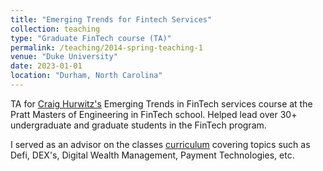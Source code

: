 ```yaml
---
title: "Emerging Trends for Fintech Services"
collection: teaching
type: "Graduate FinTech course (TA)"
permalink: /teaching/2014-spring-teaching-1
venue: "Duke University"
date: 2023-01-01
location: "Durham, North Carolina"
---
```


TA for [Craig Hurwitz's](https://fintech.meng.duke.edu/faculty/craig-hurwitz) Emerging Trends in FinTech services course at the Pratt Masters of Engineering in FinTech school. Helped lead over 30+ undergraduate and graduate students in the FinTech program.

I served as an advisor on the classes [curriculum](https://github.com/drespn/drespn.github.io/blob/master/files/2021%20Fall%20-%20Emerging%20Trends%20for%20FinTech%20Services%2009.15.2021.pdf) covering topics such as Defi, DEX's, Digital Wealth Management, Payment Technologies, etc.
